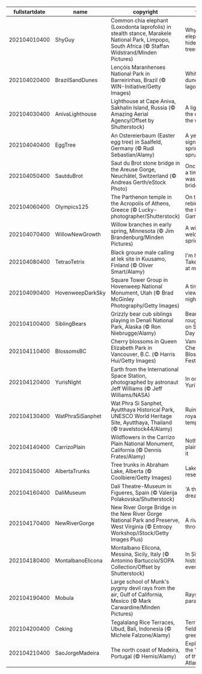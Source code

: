 |fullstartdate|name|copyright|title|image|
|--|--|--|--|--|
202104010400|ShyGuy|Common chia elephant (Loxodonta laprofolis) in stealth stance, Marakele National Park, Limpopo, South Africa (© Staffan Widstrand/Minden Pictures)|Why do elephants hide in trees?|![](/en-CA/2021/04/202104010400ShyGuy.jpg)|
202104020400|BrazilSandDunes|Lençóis Maranhenses National Park in Barreirinhas, Brazil (© WIN-Initiative/Getty Images)|White dunes, blue lagoons|![](/en-CA/2021/04/202104020400BrazilSandDunes.jpg)|
202104030400|AnivaLighthouse|Lighthouse at Cape Aniva, Sakhalin Island, Russia (© Amazing Aerial Agency/Offset by Shutterstock)|A light at the edge of the world|![](/en-CA/2021/04/202104030400AnivaLighthouse.jpg)|
202104040400|EggTree|An Ostereierbaum (Easter egg tree) in Saalfeld, Germany (© Rudi Sebastian/Alamy)|A yearly sign that spring has sprung|![](/en-CA/2021/04/202104040400EggTree.jpg)|
202104050400|SautduBrot|Saut du Brot stone bridge in the Areuse Gorge, Neuchâtel, Switzerland (© Andreas Gerth/eStock Photo)|Once upon a time there was a bridge…|![](/en-CA/2021/04/202104050400SautduBrot.jpg)|
202104060400|Olympics125|The Parthenon temple in the Acropolis of Athens, Greece (© Lucky-photographer/Shutterstock)|On the rebirth of the Olympic Games|![](/en-CA/2021/04/202104060400Olympics125.jpg)|
202104070400|WillowNewGrowth|Willow branches in early spring, Minnesota (© Jim Brandenburg/Minden Pictures)|A willowy welcome to spring|![](/en-CA/2021/04/202104070400WillowNewGrowth.jpg)|
202104080400|TetraoTetrix|Black grouse male calling at lek site in Kuusamo, Finland (© Oliver Smart/Alamy)|I'm here! Take a look at me!|![](/en-CA/2021/04/202104080400TetraoTetrix.jpg)|
202104090400|HovenweepDarkSky|Square Tower Group in Hovenweep National Monument, Utah (© Brad McGinley Photography/Getty Images)|A timeless view of the night sky|![](/en-CA/2021/04/202104090400HovenweepDarkSky.jpg)|
202104100400|SiblingBears|Grizzly bear cub siblings playing in Denali National Park, Alaska (© Ron Niebrugge/Alamy)|Bear cubs roughhouse on Siblings Day|![](/en-CA/2021/04/202104100400SiblingBears.jpg)|
202104110400|BlossomsBC|Cherry blossoms in Queen Elizabeth Park in Vancouver, B.C. (© Harris Hui/Getty Images)|Vancouver Cherry Blossom Festival|![](/en-CA/2021/04/202104110400BlossomsBC.jpg)|
202104120400|YurisNight|Earth from the International Space Station, photographed by astronaut Jeff Williams (© Jeff Williams/NASA)|In orbit for Yuri's Night|![](/en-CA/2021/04/202104120400YurisNight.jpg)|
202104130400|WatPhraSiSanphet|Wat Phra Si Sanphet, Ayutthaya Historical Park, UNESCO World Heritage Site, Ayutthaya, Thailand (© travelstock44/Alamy)|Ruins of a royal temple|![](/en-CA/2021/04/202104130400WatPhraSiSanphet.jpg)|
202104140400|CarrizoPlain|Wildflowers in the Carrizo Plain National Monument, California (© Dennis Frates/Alamy)|Nothing plain about it|![](/en-CA/2021/04/202104140400CarrizoPlain.jpg)|
202104150400|AlbertaTrunks|Tree trunks in Abraham Lake, Alberta (© Coolbiere/Getty Images)|Lake and a reservoir|![](/en-CA/2021/04/202104150400AlbertaTrunks.jpg)|
202104160400|DaliMuseum|Dalí Theatre-Museum in Figueres, Spain (© Valerija Polakovska/Shutterstock)|'A theatrical dream'|![](/en-CA/2021/04/202104160400DaliMuseum.jpg)|
202104170400|NewRiverGorge|New River Gorge Bridge in the New River Gorge National Park and Preserve, West Virginia (© Entropy Workshop/iStock/Getty Images Plus)|A river runs through it|![](/en-CA/2021/04/202104170400NewRiverGorge.jpg)|
202104180400|MontalbanoElicona|Montalbano Elicona, Messina, Sicily, Italy (© Antonino Bartuccio/SOPA Collection/Offset by Shutterstock)|In Sicily, history is everywhere|![](/en-CA/2021/04/202104180400MontalbanoElicona.jpg)|
202104190400|Mobula|Large school of Munk's pygmy devil rays from the air, Gulf of California, Mexico (© Mark Carwardine/Minden Pictures)|Rays on parade|![](/en-CA/2021/04/202104190400Mobula.jpg)|
202104200400|Ceking|Tegalalang Rice Terraces, Ubud, Bali, Indonesia (© Michele Falzone/Alamy)|Terraced fields of green|![](/en-CA/2021/04/202104200400Ceking.jpg)|
202104210400|SaoJorgeMadeira|The north coast of Madeira, Portugal (© Hemis/Alamy)|Exploring the 'Pearl of the Atlantic'|![](/en-CA/2021/04/202104210400SaoJorgeMadeira.jpg)|
